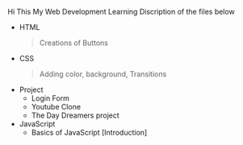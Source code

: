 Hi This My Web Development Learning
 Discription of the files below
 
- HTML
    > Creations of Buttons
- CSS
    > Adding color, background,
    > Transitions
- Project
    -  Login Form
    -  Youtube Clone
    -  The Day Dreamers project
- JavaScript
    - Basics of JavaScript [Introduction]
